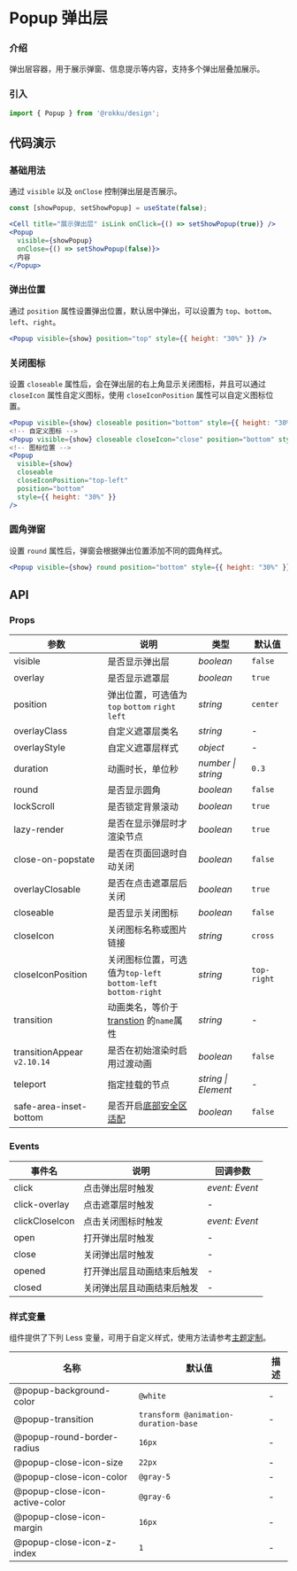 # Popup 弹出层

### 介绍

弹出层容器，用于展示弹窗、信息提示等内容，支持多个弹出层叠加展示。

### 引入

```js
import { Popup } from '@rokku/design';
```

## 代码演示

### 基础用法

通过 `visible` 以及 `onClose` 控制弹出层是否展示。

```js
const [showPopup, setShowPopup] = useState(false);
```

```jsx
<Cell title="展示弹出层" isLink onClick={() => setShowPopup(true)} />
<Popup
  visible={showPopup}
  onClose={() => setShowPopup(false)}>
  内容
</Popup>
```

### 弹出位置

通过 `position` 属性设置弹出位置，默认居中弹出，可以设置为 `top`、`bottom`、`left`、`right`。

```jsx
<Popup visible={show} position="top" style={{ height: "30%" }} />
```

### 关闭图标

设置 `closeable` 属性后，会在弹出层的右上角显示关闭图标，并且可以通过 `closeIcon` 属性自定义图标，使用 `closeIconPosition` 属性可以自定义图标位置。

```jsx
<Popup visible={show} closeable position="bottom" style={{ height: "30%" }} />
<!-- 自定义图标 -->
<Popup visible={show} closeable closeIcon="close" position="bottom" style={{ height: "30%" }} />
<!-- 图标位置 -->
<Popup
  visible={show}
  closeable
  closeIconPosition="top-left"
  position="bottom"
  style={{ height: "30%" }}
/>
```

### 圆角弹窗

设置 `round` 属性后，弹窗会根据弹出位置添加不同的圆角样式。

```jsx
<Popup visible={show} round position="bottom" style={{ height: "30%" }} />
```

## API

### Props

| 参数 | 说明 | 类型 | 默认值 |
| --- | --- | --- | --- |
| visible | 是否显示弹出层 | _boolean_ | `false` |
| overlay | 是否显示遮罩层 | _boolean_ | `true` |
| position | 弹出位置，可选值为 `top` `bottom` `right` `left` | _string_ | `center` |
| overlayClass | 自定义遮罩层类名 | _string_ | - |
| overlayStyle | 自定义遮罩层样式 | _object_ | - |
| duration | 动画时长，单位秒 | _number \| string_ | `0.3` |
| round | 是否显示圆角 | _boolean_ | `false` |
| lockScroll | 是否锁定背景滚动 | _boolean_ | `true` |
| lazy-render | 是否在显示弹层时才渲染节点 | _boolean_ | `true` |
| close-on-popstate | 是否在页面回退时自动关闭 | _boolean_ | `false` |
| overlayClosable | 是否在点击遮罩层后关闭 | _boolean_ | `true` |
| closeable | 是否显示关闭图标 | _boolean_ | `false` |
| closeIcon | 关闭图标名称或图片链接 | _string_ | `cross` |
| closeIconPosition | 关闭图标位置，可选值为`top-left`<br>`bottom-left` `bottom-right` | _string_ | `top-right` |
| transition | 动画类名，等价于 [transtion](https://v3.cn.vuejs.org/api/built-in-components.html#transition) 的`name`属性 | _string_ | - |
| transitionAppear `v2.10.14` | 是否在初始渲染时启用过渡动画 | _boolean_ | `false` |
| teleport | 指定挂载的节点 | _string \| Element_ | - |
| safe-area-inset-bottom | 是否开启[底部安全区适配](#/zh-CN/advanced-usage#di-bu-an-quan-qu-gua-pei) | _boolean_ | `false` |

### Events

| 事件名                     | 说明                       | 回调参数       |
| -------------------------- | -------------------------- | -------------- |
| click                      | 点击弹出层时触发           | _event: Event_ |
| click-overlay              | 点击遮罩层时触发           | -              |
| clickCloseIcon           | 点击关闭图标时触发         | _event: Event_ |
| open                       | 打开弹出层时触发           | -              |
| close                      | 关闭弹出层时触发           | -              |
| opened                     | 打开弹出层且动画结束后触发 | -              |
| closed                     | 关闭弹出层且动画结束后触发 | -              |

### 样式变量

组件提供了下列 Less 变量，可用于自定义样式，使用方法请参考[主题定制](#/zh-CN/theme)。

| 名称                           | 默认值                               | 描述 |
| ------------------------------ | ------------------------------------ | ---- |
| @popup-background-color        | `@white`                             | -    |
| @popup-transition              | `transform @animation-duration-base` | -    |
| @popup-round-border-radius     | `16px`                               | -    |
| @popup-close-icon-size         | `22px`                               | -    |
| @popup-close-icon-color        | `@gray-5`                            | -    |
| @popup-close-icon-active-color | `@gray-6`                            | -    |
| @popup-close-icon-margin       | `16px`                               | -    |
| @popup-close-icon-z-index      | `1`                                  | -    |
